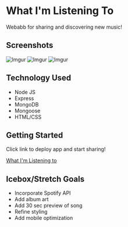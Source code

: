 # What I'm Listening To
Webabb for sharing and discovering new music!

## Screenshots
![Imgur](https://i.imgur.com/lGiGjE1.png)
![Imgur](https://i.imgur.com/L7TTqoA.png)
![Imgur](https://i.imgur.com/Pz6Brfk.png)

## Technology Used
* Node JS
* Express
* MongoDB
* Mongoose
* HTML/CSS


## Getting Started

Click link to deploy app and start sharing!

[What I'm Listening to](https://what-im-listening-to.herokuapp.com/users)

## Icebox/Stretch Goals
* Incorporate Spotify API
* Add album art
* Add 30 sec preview of song
* Refine styling
* Add mobile optimization


